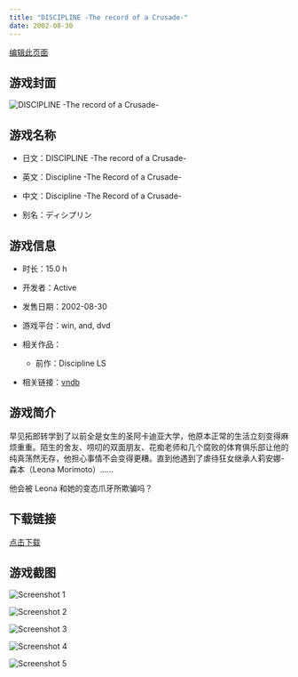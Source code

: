 ```yaml
---
title: "DISCIPLINE -The record of a Crusade-"
date: 2002-08-30
---
```

[编辑此页面](https://github.com/ACG-3/ADV3-source/blob/main/source/_posts/games/DISCIPLINE%20-The%20record%20of%20a%20Crusade-.md)

## 游戏封面

![DISCIPLINE -The record of a Crusade-](https%3A//pan.timero.xyz/onedrive/img_lib_001/DISCIPLINE%20-The%20record%20of%20a%20Crusade-_cover.avif)


## 游戏名称

- 日文：DISCIPLINE -The record of a Crusade-
- 英文：Discipline -The Record of a Crusade-
- 中文：Discipline -The Record of a Crusade-

- 别名：ディシプリン


## 游戏信息

- 时长：15.0 h
- 开发者：Active
- 发售日期：2002-08-30
- 游戏平台：win, and, dvd
- 相关作品：
   - 前作：Discipline LS

- 相关链接：[vndb](https://vndb.org/v114)


## 游戏简介

早见拓郎转学到了以前全是女生的圣阿卡迪亚大学，他原本正常的生活立刻变得麻烦重重。陌生的舍友、唠叨的双面朋友、花痴老师和几个腐败的体育俱乐部让他的纯真荡然无存，他担心事情不会变得更糟。直到他遇到了虐待狂女继承人莉安娜-森本（Leona Morimoto）......

他会被 Leona 和她的变态爪牙所欺骗吗？


## 下载链接

[点击下载](https://pan.timero.xyz/onedrive/adv_lib_001/DISCIPLINE%20-The%20record%20of%20a%20Crusade-)


## 游戏截图


![Screenshot 1](https%3A//pan.timero.xyz/onedrive/img_lib_001/DISCIPLINE%20-The%20record%20of%20a%20Crusade-_Screenshot_1.avif)

![Screenshot 2](https%3A//pan.timero.xyz/onedrive/img_lib_001/DISCIPLINE%20-The%20record%20of%20a%20Crusade-_Screenshot_2.avif)

![Screenshot 3](https%3A//pan.timero.xyz/onedrive/img_lib_001/DISCIPLINE%20-The%20record%20of%20a%20Crusade-_Screenshot_3.avif)

![Screenshot 4](https%3A//pan.timero.xyz/onedrive/img_lib_001/DISCIPLINE%20-The%20record%20of%20a%20Crusade-_Screenshot_4.avif)

![Screenshot 5](https%3A//pan.timero.xyz/onedrive/img_lib_001/DISCIPLINE%20-The%20record%20of%20a%20Crusade-_Screenshot_5.avif)

